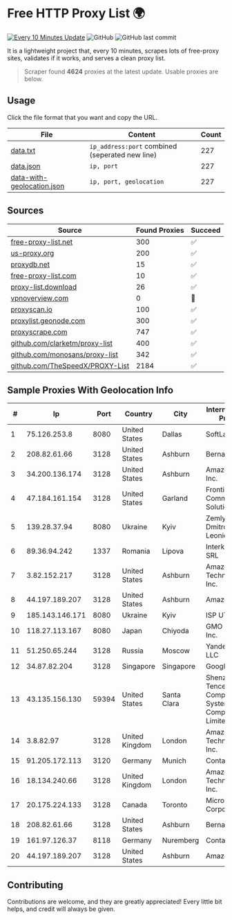 
# Free HTTP Proxy List 🌍

[![Every 10 Minutes Update](https://github.com/mertguvencli/http-proxy-list/actions/workflows/main.yml/badge.svg?branch=main)](https://github.com/mertguvencli/http-proxy-list/actions/workflows/main.yml)
![GitHub](https://img.shields.io/github/license/mertguvencli/http-proxy-list)
![GitHub last commit](https://img.shields.io/github/last-commit/mertguvencli/http-proxy-list)

It is a lightweight project that, every 10 minutes, scrapes lots of free-proxy sites, validates if it works, and serves a clean proxy list.


> Scraper found **4624** proxies at the latest update. Usable proxies are below.

## Usage

Click the file format that you want and copy the URL.


|File|Content|Count|
|----|-------|-----|
|[data.txt](https://raw.githubusercontent.com/mertguvencli/http-proxy-list/main/proxy-list/data.txt)|`ip_address:port` combined (seperated new line)|227|
|[data.json](https://raw.githubusercontent.com/mertguvencli/http-proxy-list/main/proxy-list/data.json)|`ip, port`|227|
|[data-with-geolocation.json](https://raw.githubusercontent.com/mertguvencli/http-proxy-list/main/proxy-list/data-with-geolocation.json)|`ip, port, geolocation`|227|

## Sources

|Source|Found Proxies|Succeed|
|------|-------------|-------|
|[free-proxy-list.net](https://free-proxy-list.net)|300|✅|
|[us-proxy.org](https://www.us-proxy.org)|200|✅|
|[proxydb.net](http://proxydb.net)|15|✅|
|[free-proxy-list.com](https://free-proxy-list.com/?page=&port=&type%5B%5D=http&type%5B%5D=https&up_time=0&search=Search)|10|✅|
|[proxy-list.download](https://www.proxy-list.download/HTTP)|26|✅|
|[vpnoverview.com](https://vpnoverview.com/privacy/anonymous-browsing/free-proxy-servers)|0|🚫|
|[proxyscan.io](https://www.proxyscan.io)|100|✅|
|[proxylist.geonode.com](https://proxylist.geonode.com/api/proxy-list?limit=300&page=1&sort_by=lastChecked&sort_type=desc&protocols=http,https)|300|✅|
|[proxyscrape.com](https://api.proxyscrape.com/v2/?request=displayproxies&protocol=http&timeout=10000&country=all&ssl=all&anonymity=all)|747|✅|
|[github.com/clarketm/proxy-list](https://raw.githubusercontent.com/clarketm/proxy-list/master/proxy-list-raw.txt)|400|✅|
|[github.com/monosans/proxy-list](https://raw.githubusercontent.com/monosans/proxy-list/main/proxies/http.txt)|342|✅|
|[github.com/TheSpeedX/PROXY-List](https://raw.githubusercontent.com/TheSpeedX/PROXY-List/master/http.txt)|2184|✅|


## Sample Proxies With Geolocation Info

|#|Ip|Port|Country|City|Internet Service Provider|
|-|--|----|-------|----|-------------------------|
|1|75.126.253.8|8080|United States|Dallas|SoftLayer|
|2|208.82.61.66|3128|United States|Ashburn|Bernardi Sounds|
|3|34.200.136.174|3128|United States|Ashburn|Amazon.com, Inc.|
|4|47.184.161.154|3128|United States|Garland|Frontier Communications Solutions|
|5|139.28.37.94|8080|Ukraine|Kyiv|Zemlyaniy Dmitro Leonidovich|
|6|89.36.94.242|1337|Romania|Lipova|Interkvm Host SRL|
|7|3.82.152.217|3128|United States|Ashburn|Amazon Technologies Inc.|
|8|44.197.189.207|3128|United States|Ashburn|Amazon.com|
|9|185.143.146.171|8080|Ukraine|Kyiv|ISP UTELS|
|10|118.27.113.167|8080|Japan|Chiyoda|GMO Internet, Inc.|
|11|51.250.65.244|3128|Russia|Moscow|Yandex.Cloud LLC|
|12|34.87.82.204|3128|Singapore|Singapore|Google LLC|
|13|43.135.156.130|59394|United States|Santa Clara|Shenzhen Tencent Computer Systems Company Limited|
|14|3.8.82.97|3128|United Kingdom|London|Amazon Technologies Inc.|
|15|91.205.172.113|3120|Germany|Munich|Contabo GmbH|
|16|18.134.240.66|3128|United Kingdom|London|Amazon Technologies Inc.|
|17|20.175.224.133|3128|Canada|Toronto|Microsoft Corporation|
|18|208.82.61.66|3128|United States|Ashburn|Bernardi Sounds|
|19|161.97.126.37|8118|Germany|Nuremberg|Contabo GmbH|
|20|44.197.189.207|3128|United States|Ashburn|Amazon.com|



## Contributing

Contributions are welcome, and they are greatly appreciated! Every
little bit helps, and credit will always be given.

